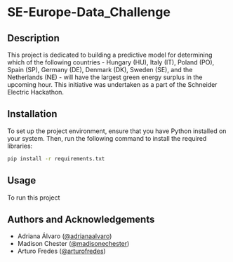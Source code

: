 # SE-Europe-Data_Challenge
## Description
This project is dedicated to building a predictive model for determining which of the following countries - Hungary (HU), Italy (IT), Poland (PO), Spain (SP), Germany (DE), Denmark (DK), Sweden (SE), and the Netherlands (NE) - will have the largest green energy surplus in the upcoming hour. This initiative was undertaken as a part of the Schneider Electric Hackathon.

## Installation
To set up the project environment, ensure that you have Python installed on your system. Then, run the following command to install the required libraries:

```bash
pip install -r requirements.txt
```

## Usage
To run this project
## Authors and Acknowledgements

- Adriana Álvaro ([@adrianaalvaro](https://github.com/adrianaalvaro))
- Madison Chester ([@madisonechester](https://github.com/madisonechester))
- Arturo Fredes ([@arturofredes](https://github.com/arturofredes))